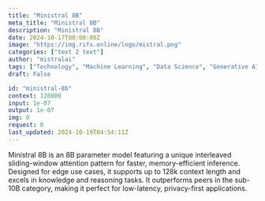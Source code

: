 ```yaml
---
title: "Ministral 8B"
meta_title: "Ministral 8B"
description: "Ministral 8B"
date: 2024-10-17T00:00:00Z
image: "https://img.rifx.online/logo/mistral.png"
categories: ["text 2 text"]
author: "mistralai"
tags: ["Technology", "Machine Learning", "Data Science", "Generative AI", "Ethics"]
draft: False

id: "ministral-8b"
context: 128000
input: 1e-07
output: 1e-07
img: 0
request: 0
last_updated: 2024-10-19T04:54:11Z
---
```


Ministral 8B is an 8B parameter model featuring a unique interleaved sliding-window attention pattern for faster, memory-efficient inference. Designed for edge use cases, it supports up to 128k context length and excels in knowledge and reasoning tasks. It outperforms peers in the sub-10B category, making it perfect for low-latency, privacy-first applications.

